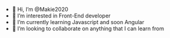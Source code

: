 - 👋 Hi, I’m @Makie2020
- 👀 I’m interested in Front-End developer
- 🌱 I’m currently learning Javascript and soon Angular
- 💞️ I’m looking to collaborate on anything that I can learn from
